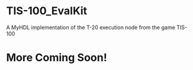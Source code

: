# TIS-100_EvalKit
A MyHDL implementation of the T-20 execution node from the game TIS-100

# More Coming Soon!  

